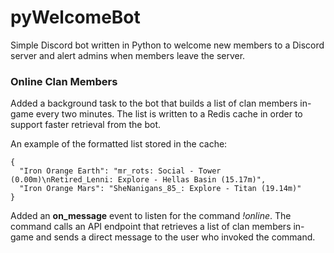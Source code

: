 # pyWelcomeBot
Simple Discord bot written in Python to welcome new members to a Discord server and alert admins when members leave the server.

### Online Clan Members
Added a background task to the bot that builds a list of clan members in-game every two minutes. The list is written to a Redis cache in order to support faster retrieval from the bot.

An example of the formatted list stored in the cache:

```
{
  "Iron Orange Earth": "mr_rots: Social - Tower (0.00m)\nRetired_Lenni: Explore - Hellas Basin (15.17m)",
  "Iron Orange Mars": "SheNanigans_85_: Explore - Titan (19.14m)"
}
```

Added an **on_message** event to listen for the command *!online*. The command calls an API endpoint that retrieves a list of clan members in-game and sends a direct message to the user who invoked the command.

